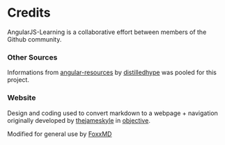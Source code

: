 Credits
==================

AngularJS-Learning is a collaborative effort between members of the Github community.

### Other Sources

Informations from [angular-resources](https://github.com/distilledhype/angular-resources) by [distilledhype](https://github.com/distilledhype) was pooled for this project.

### Website

Design and coding used to convert markdown to a webpage + navigation originally developed by [thejameskyle](https://github.com/thejameskyle) in [objective](https://github.com/thejameskyle/objective).

Modified for general use by [FoxxMD](https://github.com/FoxxMD)